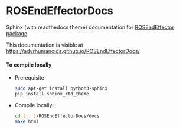 # ROSEndEffectorDocs
Sphinx (with readthedocs theme) documentation for [ROSEndEffector package](https://github.com/ADVRHumanoids/ROSEndEffector)

This documentation is visible at https://advrhumanoids.github.io/ROSEndEffectorDocs/


#### To compile locally
- Prerequisite
  ~~~bash
  sudo apt-get install python3-sphinx
  pip install sphinx_rtd_theme
  ~~~

- Compile locally:
  ~~~bash
  cd [...]/ROSEndEffectorDocs/docs
  make html
  ~~~

